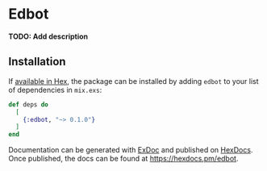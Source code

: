 # Edbot

**TODO: Add description**

## Installation

If [available in Hex](https://hex.pm/docs/publish), the package can be installed
by adding `edbot` to your list of dependencies in `mix.exs`:

```elixir
def deps do
  [
    {:edbot, "~> 0.1.0"}
  ]
end
```

Documentation can be generated with [ExDoc](https://github.com/elixir-lang/ex_doc)
and published on [HexDocs](https://hexdocs.pm). Once published, the docs can
be found at <https://hexdocs.pm/edbot>.


